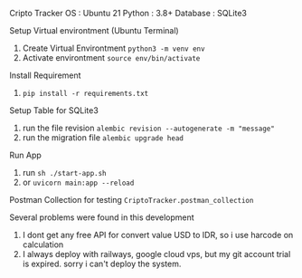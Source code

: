 Cripto Tracker
OS : Ubuntu 21
Python : 3.8+
Database : SQLite3

Setup Virtual environtment (Ubuntu Terminal)
1. Create Virtual Environtment `python3 -m venv env`
2. Activate environtment  `source env/bin/activate`

Install Requirement
1. `pip install -r requirements.txt`

Setup Table for SQLite3
1. run the file revision 
    `alembic revision --autogenerate -m "message"`
2. run the migration file
    `alembic upgrade head`

Run App 
1. run `sh ./start-app.sh`
2. or `uvicorn main:app --reload`

Postman Collection for testing
`CriptoTracker.postman_collection`

Several problems were found in this development
1. I dont get any free API for convert value USD to IDR, so i use harcode on calculation
2. I always deploy with railways, google cloud vps, but my git account trial is expired. sorry i can't deploy the system.